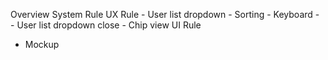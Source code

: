 Overview
System Rule
UX Rule
    - User list dropdown
     - Sorting
        - Keyboard
        - 
    - User list dropdown close
    - Chip view
UI Rule
- Mockup